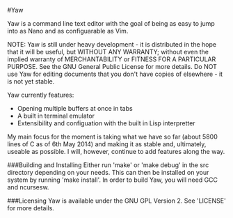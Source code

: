 #Yaw

Yaw is a command line text editor with the goal of being as easy to jump into as
Nano and as configuarable as Vim.

NOTE: Yaw is still under heavy development - it is distributed in the hope that
it will be useful, but WITHOUT ANY WARRANTY; without even the implied warranty
of MERCHANTABILITY or FITNESS FOR A PARTICULAR PURPOSE. See the GNU General
Public License for more details. Do NOT use Yaw for editing documents that you
don't have copies of elsewhere - it is not yet stable.

Yaw currently features:
- Opening multiple buffers at once in tabs
- A built in terminal emulator
- Extensibility and configuation with the built in Lisp interpretter

My main focus for the moment is taking what we have so far (about 5800 lines of
C as of 6th May 2014) and making it as stable and, ultimately, useable as
possible. I will, however, continue to add features along the way.


###Building and Installing
Either run 'make' or 'make debug' in the src directory depending on your needs.
This can then be installed on your system by running 'make install'. In order
to build Yaw, you will need GCC and ncursesw.


###Licensing
Yaw is available under the GNU GPL Version 2. See 'LICENSE' for more details.
